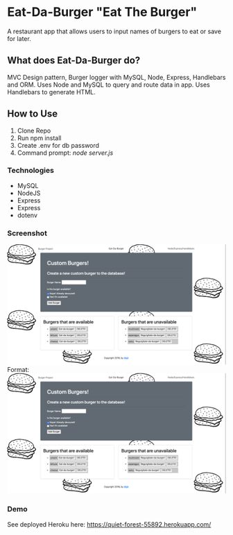 # Eat-Da-Burger "Eat The Burger"

A restaurant app that allows users to input names of burgers to eat or save for later.

## What does Eat-Da-Burger do?

MVC Design pattern, Burger logger with MySQL, Node, Express, Handlebars and ORM. 
Uses Node and MySQL to query and route data in app. Uses Handlebars to generate HTML.

## How to Use

1. Clone Repo
1. Run npm install
1. Create .env for db password
1. Command prompt: *node server.js* 


### Technologies
* MySQL
* NodeJS
* Express
* Express
* dotenv

### Screenshot

![Burger Image](/other/project_burger_img.png)
Format: ![Screenshot of Burger App](/other/project_burger_img.png)

### Demo

See deployed Heroku here: https://quiet-forest-55892.herokuapp.com/
